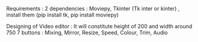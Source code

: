 Requirements : 2 dependencies : Moviepy, Tkinter (Tk inter or kinter) , install them (pip install tk, pip install moviepy)

Designing of Video editor : It will constitute height of 200 and width around 750
  7 buttons : Mixing, Mirror, Resize, Speed, Colour, Trim, Audio
